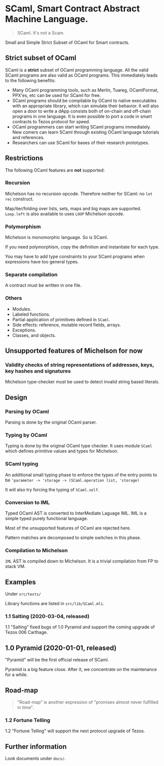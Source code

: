 # SCaml, Smart Contract Abstract Machine Language.

> SCaml.  It's not a Scam.

Small and Simple Strict Subset of OCaml for Smart contracts.

## Strict subset of OCaml

SCaml is a **strict** subset of OCaml programming language.
All the valid SCaml programs are also valid as OCaml programs.
This immediately leads to the following benefits:

* Many OCaml programming tools, such as Merlin, Tuareg, OCamlFormat, PPX'es, etc can be used for SCaml for free.
* SCaml programs should be compilable by OCaml to native executables with an appropriate library, which can simulate their behavior.  It will also open a door to write a dApp consists both of on-chain and off-chain programs in one language.  It is even possible to port a code in smart contracts to Tezos protocol for speed.
* OCaml programmers can start writing SCaml programs immediately.  New comers can learn SCaml through existing OCaml language tutorials and references.
* Researchers can use SCaml for bases of their research prototypes.

## Restrictions

The following OCaml features are **not** supported:

### Recursion

Michelson has no recursion opcode.  Therefore neither for SCaml: no `let rec` construct.

Map/iter/folding over lists, sets, maps and big maps are supported.
`Loop.left` is also available to uses `LOOP` Michelson opcode.

### Polymorphism

Michelson is monomorphic language.  So is SCaml.

If you need polymorphism, copy the definition and instantiate for each type.

You may have to add type constraints to your SCaml programs when expressions have too general types.

### Separate compilation

A contract must be written in one file.

### Others

* Modules.
* Labeled functions.
* Partial application of primitives defined in `SCaml`.
* Side effects: reference, mutable record fields, arrays.
* Exceptions.
* Classes, and objects.

## Unsupported features of Michelson for now

### Validity checks of string representations of addresses, keys, key hashes and signatures

Michelson type-checker must be used to detect invalid string based literals.

## Design

### Parsing by OCaml

Parsing is done by the original OCaml parser.

### Typing by OCaml

Typing is done by the original OCaml type checker.
It uses module `SCaml` which defines primitive values and types for Michelson.

### SCaml typing

An additional small typing phase to enforce the types of the entry points
to be `'parameter -> 'storage -> (SCaml.operation list, 'storage)`

It will also try forcing the typing of `SCaml.self`.

### Conversion to IML

Typed OCaml AST is converted to InterMediate Laguage IML.
IML is a simple typed purely functional language.

Most of the unsupported features of OCaml are rejected here.

Pattern matches are decomposed to simple switches in this phase.

### Compilation to Michelson

`IML` AST is compiled down to Michelson.
It is a trivial compilation from FP to stack VM.

## Examples

Under `src/tests/`

Library functions are listed in `src/lib/SCaml.mli`.

### 1.1 Salting (2020-03-04, released)

1.1 "Salting" fixed bugs of 1.0 Pyramid and support the coming upgrade of Tezos 006 Carthage.

## 1.0 Pyramid (2020-01-01, released)

"Pyramid" will be the first official release of SCaml.

Pyramid is a big feature close.  After it, we concentrate on the maintenance
for a while.

## Road-map

> "Road-map" is another expression of "promises almost never fulfilled in time".

### 1.2 Fortune Telling

1.2 "Fortune Telling" will support the next protocol upgrade of Tezos.

## Further information

Look documents under `docs/`.
